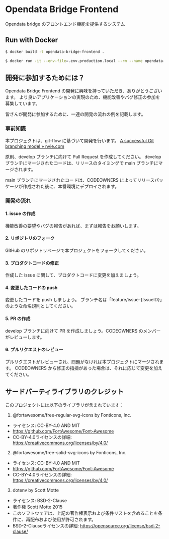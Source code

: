 # Opendata Bridge Frontend

Opendata bridge のフロントエンド機能を提供するシステム

## Run with Docker

```bash
$ docker build -t opendata-bridge-frontend .

$ docker run -it --env-file=.env.production.local --rm --name opendata-bridge-frontend -p 3000:3000 opendata-bridge-frontend
```

## 開発に参加するためには？

Opendata Bridge Frontend の開発に興味を持っていただき、ありがとうございます。
より良いアプリケーションの実現のため、機能改善やバグ修正の参加を募集しています。

皆さんが開発に参加するために、一連の開発の流れの例を記載します。

### 事前知識

本プロジェクトは、git-flow に基づいて開発を行います。
[A successful Git branching model » nvie.com](https://nvie.com/posts/a-successful-git-branching-model/)

原則、develop ブランチに向けて Pull Request を作成してください。
develop ブランチにマージされたコードは、リリースのタイミングで main ブランチにマージされます。

main ブランチにマージされたコードは、CODEOWNERS によってリリースパッケージが作成された後に、本番環境にデプロイされます。

### 開発の流れ

#### 1. issue の作成

機能改善の要望やバグの報告があれば、まずは報告をお願いします。

#### 2. リポジトリのフォーク

GitHub のリポジトリページで本プロジェクトをフォークしてください。

#### 3. プロダクトコードの修正

作成した issue に関して、プロダクトコードに変更を加えましょう。

#### 4. 変更したコードの push

変更したコードを push しましょう。
ブランチ名は「feature/issue-{IssueID}」のような命名規則としてください。

#### 5. PR の作成

develop ブランチに向けて PR を作成しましょう。CODEOWNERS のメンバーがレビューします。

#### 6. プルリクエストのレビュー

プルリクエストがレビューされ、問題がなければ本プロジェクトにマージされます。
CODEOWNERS から修正の指摘があった場合は、それに応じて変更を加えてください。

## サードパーティライブラリのクレジット

このプロジェクトには以下のライブラリが含まれています：

1. @fortawesome/free-regular-svg-icons by Fonticons, Inc.

- ライセンス: CC-BY-4.0 AND MIT
- https://github.com/FortAwesome/Font-Awesome
- CC-BY-4.0ライセンスの詳細: https://creativecommons.org/licenses/by/4.0/

2. @fortawesome/free-solid-svg-icons by Fonticons, Inc.

- ライセンス: CC-BY-4.0 AND MIT
- https://github.com/FortAwesome/Font-Awesome
- CC-BY-4.0ライセンスの詳細: https://creativecommons.org/licenses/by/4.0/

3. dotenv by Scott Motte

- ライセンス: BSD-2-Clause
- 著作権 Scott Motte 2015
- このソフトウェアは、上記の著作権表示および条件リストを含めることを条件に、再配布および使用が許可されます。
- BSD-2-Clauseライセンスの詳細: https://opensource.org/license/bsd-2-clause/
